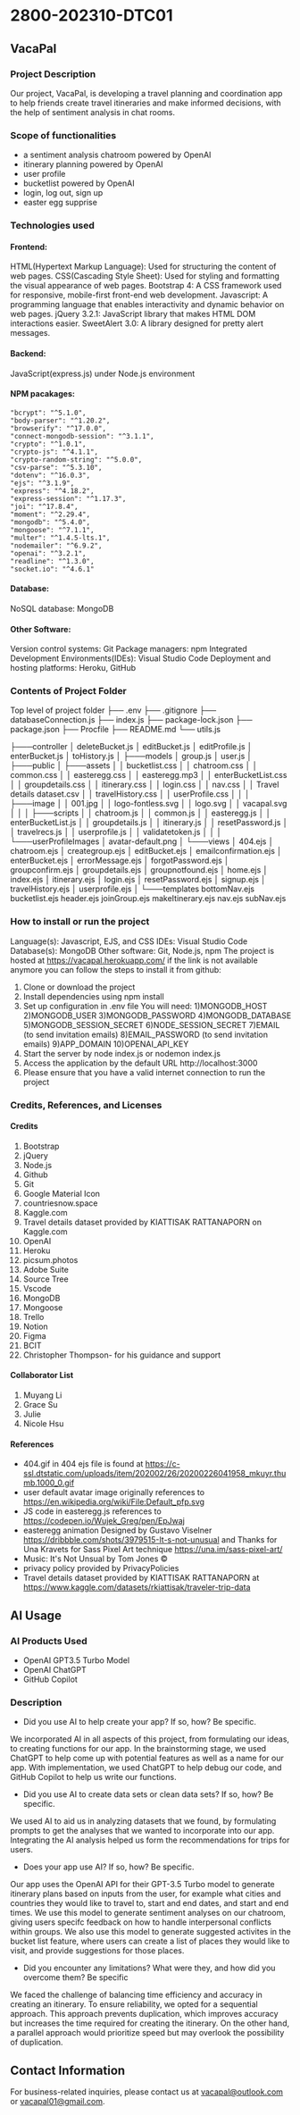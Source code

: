 # 2800-202310-DTC01

## VacaPal

### Project Description
Our project, VacaPal, is developing a travel planning and coordination app to help friends create travel itineraries and make informed decisions, with the help of sentiment analysis in chat rooms.

### Scope of functionalities
* a sentiment analysis chatroom powered by OpenAI
* itinerary planning powered by OpenAI
* user profile
* bucketlist powered by OpenAI
* login, log out, sign up
* easter egg supprise 

### Technologies used
#### Frontend:
HTML(Hypertext Markup Language): Used for structuring the content of web pages.
CSS(Cascading Style Sheet): Used for styling and formatting the visual appearance of web pages.
Bootstrap 4: A CSS framework used for responsive, mobile-first front-end web development.
Javascript: A programming language that enables interactivity and dynamic behavior on web pages.
jQuery 3.2.1: JavaScript library that makes HTML DOM interactions easier.
SweetAlert 3.0: A library designed for pretty alert messages.

#### Backend:
JavaScript(express.js) under Node.js environment

#### NPM pacakages:
    "bcrypt": "^5.1.0",
    "body-parser": "^1.20.2",
    "browserify": "^17.0.0",
    "connect-mongodb-session": "^3.1.1",
    "crypto": "^1.0.1",
    "crypto-js": "^4.1.1",
    "crypto-random-string": "^5.0.0",
    "csv-parse": "^5.3.10",
    "dotenv": "^16.0.3",
    "ejs": "^3.1.9",
    "express": "^4.18.2",
    "express-session": "^1.17.3",
    "joi": "^17.8.4",
    "moment": "^2.29.4",
    "mongodb": "^5.4.0",
    "mongoose": "^7.1.1",
    "multer": "^1.4.5-lts.1",
    "nodemailer": "^6.9.2",
    "openai": "^3.2.1",
    "readline": "^1.3.0",
    "socket.io": "^4.6.1"
#### Database:
NoSQL database: MongoDB
#### Other Software:
Version control systems: Git
Package managers: npm
Integrated Development Environments(IDEs): Visual Studio Code
Deployment and hosting platforms: Heroku, GitHub
### Contents of Project Folder 
Top level of project folder
├── .env
├── .gitignore
├── databaseConnection.js
├── index.js
├── package-lock.json
├── package.json
├── Procfile
├── README.md
└── utils.js

├───controller
│       deleteBucket.js
│       editBucket.js
│       editProfile.js
│       enterBucket.js
│       toHistory.js
│
├───models
│       group.js
│       user.js
│
├───public
│   ├───assets
│   │       bucketlist.css
│   │       chatroom.css
│   │       common.css
│   │       easteregg.css
│   │       easteregg.mp3
│   │       enterBucketList.css
│   │       groupdetails.css
│   │       itinerary.css
│   │       login.css
│   │       nav.css
│   │       Travel details dataset.csv
│   │       travelHistory.css
│   │       userProfile.css
│   │
│   ├───image
│   │       001.jpg
│   │       logo-fontless.svg
│   │       logo.svg
│   │       vacapal.svg
│   │
│   ├───scripts
│   │       chatroom.js
│   │       common.js
│   │       easteregg.js
│   │       enterBucketList.js
│   │       groupdetails.js
│   │       itinerary.js
│   │       resetPassword.js
│   │       travelrecs.js
│   │       userprofile.js
│   │       validatetoken.js
│   │
│   └───userProfileImages
│           avatar-default.png
│
└───views
    │   404.ejs
    │   chatroom.ejs
    │   creategroup.ejs
    │   editBucket.ejs
    │   emailconfirmation.ejs
    │   enterBucket.ejs
    │   errorMessage.ejs
    │   forgotPassword.ejs
    │   groupconfirm.ejs
    │   groupdetails.ejs
    │   groupnotfound.ejs
    │   home.ejs
    │   index.ejs
    │   itinerary.ejs
    │   login.ejs
    │   resetPassword.ejs
    │   signup.ejs
    │   travelHistory.ejs
    │   userprofile.ejs
    │
    └───templates
            bottomNav.ejs
            bucketlist.ejs
            header.ejs
            joinGroup.ejs
            makeItinerary.ejs
            nav.ejs
            subNav.ejs
### How to install or run the project
Language(s): Javascript, EJS, and CSS
IDEs: Visual Studio Code
Database(s): MongoDB
Other software: Git, Node.js, npm
The project is hosted at https://vacapal.herokuapp.com/ if the link is not available anymore you can follow the steps to install it from github:
1. Clone or download the project
2. Install dependencies using npm install
3. Set up configuration in .env file You will need:
    1)MONGODB_HOST
    2)MONGODB_USER
    3)MONGODB_PASSWORD
    4)MONGODB_DATABASE
    5)MONGODB_SESSION_SECRET
    6)NODE_SESSION_SECRET
    7)EMAIL (to send invitation emails)
    8)EMAIL_PASSWORD (to send invitation emails)
    9)APP_DOMAIN
    10)OPENAI_API_KEY
4. Start the server by node index.js or nodemon index.js
5. Access the application by the default URL http://localhost:3000
6. Please ensure that you have a valid internet connection to run the project

### Credits, References, and Licenses
#### Credits
1. Bootstrap
2. jQuery
3. Node.js
4. Github
5. Git
6. Google Material Icon
7. countriesnow.space
8. Kaggle.com
9. Travel details dataset provided by KIATTISAK RATTANAPORN on Kaggle.com
10. OpenAI
11. Heroku
12. picsum.photos
13. Adobe Suite
14. Source Tree
15. Vscode
16. MongoDB
17. Mongoose
18. Trello
19. Notion
20. Figma
21. BCIT
22. Christopher Thompson- for his guidance and support

            
#### Collaborator List
1. Muyang Li
2. Grace Su
3. Julie
4. Nicole Hsu

#### References
* 404.gif in 404 ejs file is found at https://c-ssl.dtstatic.com/uploads/item/202002/26/20200226041958_mkuyr.thumb.1000_0.gif
* user default avatar image originally references to https://en.wikipedia.org/wiki/File:Default_pfp.svg
* JS code in easteregg.js references to https://codepen.io/Wujek_Greg/pen/EpJwaj
* easteregg animation Designed by Gustavo Viselner https://dribbble.com/shots/3979515-It-s-not-unusual and Thanks for Una Kravets for Sass Pixel Art technique
https://una.im/sass-pixel-art/
* Music: It's Not Unsual by Tom Jones &copy;
* privacy policy provided by PrivacyPolicies
* Travel details dataset provided by KIATTISAK RATTANAPORN at https://www.kaggle.com/datasets/rkiattisak/traveler-trip-data 

## AI Usage
### AI Products Used
* OpenAI GPT3.5 Turbo Model
* OpenAI ChatGPT 
* GitHub Copilot
### Description
* Did you use AI to help create your app? If so, how? Be specific.

We incorporated AI in all aspects of this project, from formulating our ideas, to creating functions for our app. In the brainstorming stage, we used ChatGPT to help come up with potential features as well as a name for our app. With implementation, we used ChatGPT to help debug our code, and GitHub Copilot to help us write our functions.
* Did you use AI to create data sets or clean data sets? If so, how? Be specific.

We used AI to aid us in analyzing datasets that we found, by formulating prompts to get the analyses that we wanted to incorporate into our app. Integrating the AI analysis helped us form the recommendations for trips for users.
* Does your app use AI? If so, how? Be specific.

Our app uses the OpenAI API for their GPT-3.5 Turbo model to generate itinerary plans based on inputs from the user, for example what cities and countries they would like to travel to, start and end dates, and start and end times. We use this model to generate sentiment analyses on our chatroom, giving users specifc feedback on how to handle interpersonal conflicts within groups. We also use this model to generate suggested activites in the bucket list feature, where users can create a list of places they would like to visit, and provide suggestions for those places.
* Did you encounter any limitations? What were they, and how did you overcome them? Be specific

We faced the challenge of balancing time efficiency and accuracy in creating an itinerary. To ensure reliability, we opted for a sequential approach. This approach prevents duplication, which improves accuracy but increases the time required for creating the itinerary. On the other hand, a parallel approach would prioritize speed but may overlook the possibility of duplication.

## Contact Information
For business-related inquiries, please contact us at vacapal@outlook.com or vacapal01@gmail.com.